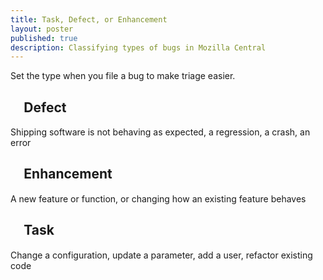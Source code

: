 ```yaml
---
title: Task, Defect, or Enhancement
layout: poster
published: true
description: Classifying types of bugs in Mozilla Central
---
```


Set the type when you file a bug to make triage easier. 

## <span style="font-family: 'Material Icons'; color: rgb(234, 60, 61);">&#xE3AC;</span> Defect
Shipping software is not behaving as expected, a regression, a crash, an error
## <span style="font-family: 'Material Icons'; color: rgb(42, 186, 39);">&#xE146;</span> Enhancement
A new feature or function, or changing how an existing feature behaves
## <span style="font-family: 'Material Icons'; color: rgb(40, 134, 201);">&#xE85D;</span> Task
Change a configuration, update a parameter, add a user, refactor existing code
